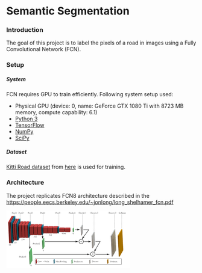 # Semantic Segmentation
### Introduction
The goal of this project is to label the pixels of a road in images using a Fully Convolutional Network (FCN).

[//]: # (Image References)

[image1]: ./images/architecture.png "Architecture"

### Setup

##### System

FCN requires GPU to train efficiently. Following system setup used:

 - Physical GPU (device: 0, name: GeForce GTX 1080 Ti with 8723 MB memory, compute capability: 6.1)
 - [Python 3](https://www.python.org/)
 - [TensorFlow](https://www.tensorflow.org/)
 - [NumPy](http://www.numpy.org/)
 - [SciPy](https://www.scipy.org/)

##### Dataset
[Kitti Road dataset](http://www.cvlibs.net/datasets/kitti/eval_road.php) from [here](http://www.cvlibs.net/download.php?file=data_road.zip) is used for training.

### Architecture

The project replicates FCN8 architecture described in the https://people.eecs.berkeley.edu/~jonlong/long_shelhamer_fcn.pdf

![alt text][image1]

